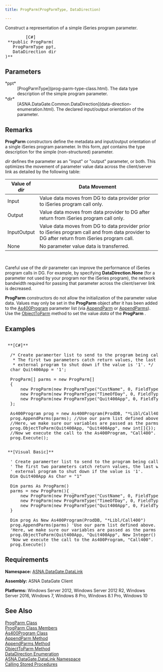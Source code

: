```yaml
---
title: ProgParm(ProgParmType, DataDirection)

---
```


Construct a representation of a simple iSeries program parameter.
<pre class="prettyprint">
        <span class="lang">[C#]</span>
 **public ProgParm(<br />   ProgParmType ppt,<br />   DataDirection dir<br />)**  </pre>


## Parameters

<dl>
        <dt>
 *ppt* 
        </dt>
        <dd>
[ProgParmType](prog-parm-type-class.html). The data type description 
						of the simple program parameter. </dd>
        <dt>
 *dir* 
        </dt>
        <dd>
[ASNA.DataGate.Common.DataDirection](data-direction-enumeration.html). 
								The declared input/output orientation of the parameter.</dd>
</dl>

## Remarks

**ProgParm** constructors define the metadata and input/output orientation of a single iSeries program parameter. In this form, *ppt* contains the type description for the simple (non-structured) parameter.

*dir* defines the parameter as an "input" or "output" parameter, or both. This optimizes the movement of parameter value data across the client/server link as detailed by the following table:
<br />



| Value of *dir* | Data Movement |
| ---- | ---- |
| Input | Value data moves from DG to data provider prior to iSeries program call only. |
| Output | Value data moves from data provider to DG after return from iSeries program call only. |
| InputOutput | Value data moves from DG to data provider prior to iSeries program call and from data provider to DG after return from iSeries program call. |
| None | No parameter value data is transferred. |



<br />

Careful use of the *dir* parameter can improve the performance of iSeries program calls in DG. For example, by specifying **DataDirection.None** (for a parameter not used by your program nor the iSeries program), the network bandwidth required for passing that parameter across the client/server link is decreased.

**ProgParm** constructors do not allow the initialization of the parameter value data. Values may only be set in the **ProgParm** object after it has been added to the [As400Program](as400program-class.html) parameter list (via [AppendParm](as400program-class-append-parm-method.html) or [AppendParms](as400program-class-append-parms-method.html)). Use the [ObjectToParm](as400program-class-object-to_parm-method-main.html) method to set the value *data* of the **ProgParm** .
## Examples

<pre class="prettyprint">
        <span class="lang">
 **[C#]** 
        </span>
  /* Create paramerter list to send to the program being called.
   * The first two parameters catch return values, the last will tell the
   * external program to shut down if the value is '1'. */
  char Quit400App = '1';

  ProgParm[] parms = new ProgParm[]
  {
      new ProgParm(new ProgParmType("CustName", 0, FieldType.NewChar(40)), DataDirection.Output),
      new ProgParm(new ProgParmType("TimeOfDay", 0, FieldType.NewPacked(6, 0)), DataDirection.Output),
      new ProgParm(new ProgParmType("Quit400App", 0, FieldType.NewChar(1)), DataDirection.Input)
  };

  As400Program prog = new As400Program(ProdDB, "*Libl/Call400");
  prog.AppendParms(parms); //Use our parm list defined above.
  //Here, we make sure our variables are passed as the parms in ther parm list.
  prog.ObjectToParm(Quit400App, "Quit400App", new int[]{});
  //Now we execute the call to the As400Program, "Call400".
  prog.Execute();</pre>
<pre class="prettyprint">
        <span class="lang">
 **[Visual Basic]** 
        </span>
  ' Create paramerter list to send to the program being called. 
  ' The first two parameters catch return values, the last will tell the
  ' external program to shut down if the value is '1'. 
  Dim Quit400App As Char = "1"

  Dim parms As ProgParm()
  parms = new ProgParm(){ _
      new ProgParm(new ProgParmType("CustName", 0, FieldType.NewChar(40)), DataDirection.Output), _
      new ProgParm(new ProgParmType("TimeOfDay", 0, FieldType.NewPacked(6, 0)), DataDirection.Output), _
      new ProgParm(new ProgParmType("Quit400App", 0, FieldType.NewChar(1)), DataDirection.Input) _
  }

  Dim prog As New As400Program(ProdDB, "*Libl/Call400")
  prog.AppendParms(parms) 'Use our parm list defined above.
  'Here, we make sure our variables are passed as the parms in ther parm list.
  prog.ObjectToParm(Quit400App, "Quit400App", New Integer() {})
  'Now we execute the call to the As400Program, "Call400".
  prog.Execute() </pre>

## Requirements

**Namespace:** [ASNA.DataGate.DataLink](datagate-data-link-namespace.html) 

**Assembly:** ASNA DataGate Client

**Platforms:** Windows Server 2012, Windows Server 2012 R2, Windows Server 2016, Windows 7, Windows 8 Pro, Windows 8.1 Pro, Windows 10
## See Also


[ProgParm Class](prog-parm-class.html)
      <br />
[ProgParm Class Members](prog-parm-members.html)
      <br />
[As400Program Class](as400program-class.html)
      <br />
[AppendParm Method](as400program-class-append-parm-method.html)
      <br />
[AppendParms Method](as400program-class-append-parms-method.html)
      <br />
[ObjectToParm Method](as400program-class-object-to_parm-method-main.html)
      <br />
[DataDirection Enumeration](data-direction-enumeration.html)
      <br />
[ASNA.DataGate.DataLink Namespace](datagate-data-link-namespace.html)
      <br />
[Calling Stored Procedures](calling-stored-procedures.html)

